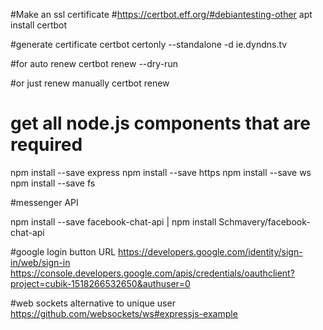 #Make an ssl certificate
#https://certbot.eff.org/#debiantesting-other
apt install certbot 

#generate certificate
certbot certonly --standalone -d ie.dyndns.tv

#for auto renew
certbot renew --dry-run

#or just renew manually
certbot renew






# get all node.js components that are required
npm install --save express
npm install --save https
npm install --save ws
npm install --save fs


#messenger API

npm install --save facebook-chat-api             |    npm install Schmavery/facebook-chat-api




#google login button URL
https://developers.google.com/identity/sign-in/web/sign-in
https://console.developers.google.com/apis/credentials/oauthclient?project=cubik-1518266532650&authuser=0

#web sockets alternative to unique user 
https://github.com/websockets/ws#expressjs-example





